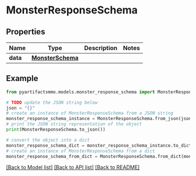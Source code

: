 # MonsterResponseSchema


## Properties

Name | Type | Description | Notes
------------ | ------------- | ------------- | -------------
**data** | [**MonsterSchema**](MonsterSchema.md) |  | 

## Example

```python
from pyartifactsmmo.models.monster_response_schema import MonsterResponseSchema

# TODO update the JSON string below
json = "{}"
# create an instance of MonsterResponseSchema from a JSON string
monster_response_schema_instance = MonsterResponseSchema.from_json(json)
# print the JSON string representation of the object
print(MonsterResponseSchema.to_json())

# convert the object into a dict
monster_response_schema_dict = monster_response_schema_instance.to_dict()
# create an instance of MonsterResponseSchema from a dict
monster_response_schema_from_dict = MonsterResponseSchema.from_dict(monster_response_schema_dict)
```
[[Back to Model list]](../README.md#documentation-for-models) [[Back to API list]](../README.md#documentation-for-api-endpoints) [[Back to README]](../README.md)


